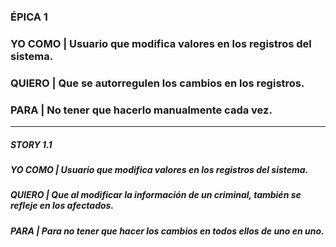 ### ÉPICA 1  

### YO COMO  | Usuario que modifica valores en los registros del sistema.  
 
### QUIERO  | Que se autorregulen los cambios en los registros.  

### PARA  | No tener que hacerlo manualmente cada vez.  

--------------------------------------------------------------------------------

##### STORY 1.1 

##### YO COMO | Usuario que modifica valores en los registros del sistema.  
 
##### QUIERO | Que al modificar la información de un criminal, también se refleje en los afectados.  

##### PARA | Para no tener que hacer los cambios en todos ellos de uno en uno.
